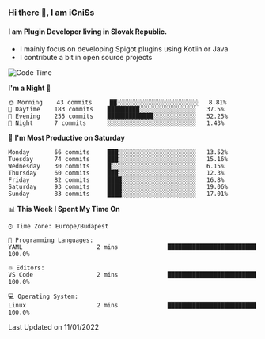 ### Hi there 👋, I am iGniSs

#### I am Plugin Developer living in Slovak Republic.
- I mainly focus on developing Spigot plugins using Kotlin or Java
- I contribute a bit in open source projects

<!--START_SECTION:waka-->
![Code Time](http://img.shields.io/badge/Code%20Time-765%20hrs%2046%20mins-blue)

**I'm a Night 🦉** 

```text
🌞 Morning    43 commits     ██░░░░░░░░░░░░░░░░░░░░░░░   8.81% 
🌆 Daytime    183 commits    █████████░░░░░░░░░░░░░░░░   37.5% 
🌃 Evening    255 commits    █████████████░░░░░░░░░░░░   52.25% 
🌙 Night      7 commits      ░░░░░░░░░░░░░░░░░░░░░░░░░   1.43%

```
📅 **I'm Most Productive on Saturday** 

```text
Monday       66 commits     ███░░░░░░░░░░░░░░░░░░░░░░   13.52% 
Tuesday      74 commits     ███░░░░░░░░░░░░░░░░░░░░░░   15.16% 
Wednesday    30 commits     █░░░░░░░░░░░░░░░░░░░░░░░░   6.15% 
Thursday     60 commits     ███░░░░░░░░░░░░░░░░░░░░░░   12.3% 
Friday       82 commits     ████░░░░░░░░░░░░░░░░░░░░░   16.8% 
Saturday     93 commits     ████░░░░░░░░░░░░░░░░░░░░░   19.06% 
Sunday       83 commits     ████░░░░░░░░░░░░░░░░░░░░░   17.01%

```


📊 **This Week I Spent My Time On** 

```text
⌚︎ Time Zone: Europe/Budapest

💬 Programming Languages: 
YAML                     2 mins              █████████████████████████   100.0%

🔥 Editors: 
VS Code                  2 mins              █████████████████████████   100.0%

💻 Operating System: 
Linux                    2 mins              █████████████████████████   100.0%

```


 Last Updated on 11/01/2022
<!--END_SECTION:waka-->
